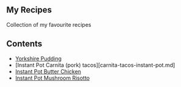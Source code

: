 ## My Recipes

Collection of my favourite recipes


## Contents

* [Yorkshire Pudding](yorkshire-pudding.md)
* [Instant Pot Carnita (pork) tacos][carnita-tacos-instant-pot.md]
* [Instant Pot Butter Chicken](butter-chicken-curry-instant-pot.md)
* [Instant Pot Mushroom Risotto](mushroom-risotto-instant-pot.md)